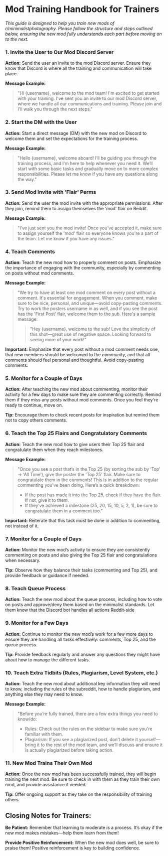 # Mod Training Handbook for Trainers
*This guide is designed to help you train new mods of r/minimalistphotography. Please follow the structure and steps outlined below, ensuring the new mod fully understands each part before moving on to the next.*

### 1. Invite the User to Our Mod Discord Server

**Action:** Send the user an invite to the mod Discord server. Ensure they know that Discord is where all the training and communication will take place.

**Message Example:**
> "Hi {username}, welcome to the mod team! I'm excited to get started with your training. I've sent you an invite to our mod Discord server, where we handle all our communications and training. Please join and I'll walk you through the next steps."

### 2. Start the DM with the User

**Action:** Start a direct message (DM) with the new mod on Discord to welcome them and set the expectations for the training process.

**Message Example:**
> "Hello {username}, welcome aboard! I’ll be guiding you through the training process, and I'm here to help whenever you need it. We’ll start with some basic tasks and gradually move on to more complex responsibilities. Please let me know if you have any questions along the way."

### 3. Send Mod Invite with 'Flair' Perms

**Action:** Send the user the mod invite with the appropriate permissions. After they join, remind them to assign themselves the 'mod' flair on Reddit.

**Message Example:**
> "I’ve just sent you the mod invite! Once you’ve accepted it, make sure to assign yourself the 'mod' flair so everyone knows you're a part of the team. Let me know if you have any issues."

### 4. Teach Comments

**Action:** Teach the new mod how to properly comment on posts. Emphasize the importance of engaging with the community, especially by commenting on posts without mod comments.

**Message Example:**
> "We try to have at least one mod comment on every post without a comment. It's essential for engagement. When you comment, make sure to be nice, personal, and unique—avoid copy-pasting comments. Try to work the posters username in as well, and if you see the post has the 'First Post' flair, welcome them to the sub. Here's a sample message:
>> "Hey {username}, welcome to the sub! Love the simplicity of this shot—great use of negative space. Looking forward to seeing more of your work!"

**Important:** Emphasize that every post without a mod comment needs one, that new members should be welcomed to the community, and that all comments should feel personal and thoughtful. Avoid copy-pasting comments. 

### 5. Monitor for a Couple of Days

**Action:** After teaching the new mod about commenting, monitor their activity for a few days to make sure they are commenting correctly. Remind them if they miss any posts without mod comments. Once you feel they're ready to continue, move on.

**Tip:** Encourage them to check recent posts for inspiration but remind them not to copy others comments.

### 6. Teach the Top 25 Flairs and Congratulatory Comments

**Action:** Teach the new mod how to give users their Top 25 flair and congratulate them when they reach milestones.

**Message Example:**
> "Once you see a post that’s in the Top 25 (by sorting the sub by ‘Top’ → ‘All Time’), give the poster the 'Top 25' flair. Make sure to congratulate them in the comments! This is in addition to the regular commenting you’ve been doing. Here’s a quick breakdown:
> - If the post has made it into the Top 25, check if they have the flair. If not, give it to them.
> - If they’ve achieved a milestone (25, 20, 15, 10, 5, 2, 1), be sure to congratulate them in a comment too."

**Important:** Reiterate that this task must be done in addition to commenting, not instead of it.

### 7. Monitor for a Couple of Days

**Action:** Monitor the new mod’s activity to ensure they are consistently commenting on posts and also giving the Top 25 flair and congratulations when necessary.

**Tip:** Observe how they balance their tasks (commenting and Top 25), and provide feedback or guidance if needed.

### 8. Teach Queue Process

**Action:** Teach the new mod about the queue process, including how to vote on posts and approve/deny them based on the minimalist standards. Let them know that the Discord bot handles all actions Reddit-side

### 9. Monitor for a Few Days

**Action:** Continue to monitor the new mod’s work for a few more days to ensure they are handling all tasks effectively: comments, Top 25, and the queue process.

**Tip:** Provide feedback regularly and answer any questions they might have about how to manage the different tasks.

### 10. Teach Extra Tidbits (Rules, Plagiarism, Level System, etc.)

**Action:** Teach the new mod about additional key information they will need to know, including the rules of the subreddit, how to handle plagiarism, and anything else they may need to know.

**Message Example:**
> "Before you’re fully trained, there are a few extra things you need to know/do:
> - Rules: Check out the rules on the sidebar to make sure you're familiar with them.
> - Plagiarism: If you see a plagiarized post, don’t delete it yourself—bring it to the rest of the mod team, and we’ll discuss and ensure it is actually plagiarized before taking action.

### 11. New Mod Trains Their Own Mod

**Action:** Once the new mod has been successfully trained, they will begin training the next mod. Be sure to check in with them as they train their own mod, and provide assistance if needed.

**Tip:** Offer ongoing support as they take on the responsibility of training others.

## Closing Notes for Trainers:

**Be Patient:** Remember that learning to moderate is a process. It’s okay if the new mod makes mistakes—help them learn from them!

**Provide Positive Reinforcement:** When the new mod does well, be sure to praise them! Positive reinforcement is key to building confidence.
